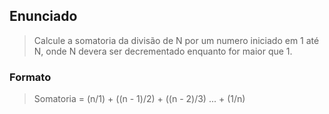 ## Enunciado

> Calcule a somatoria da divisão de N por um numero iniciado em 1 até N, onde N devera ser decrementado enquanto for maior que 1.

### Formato

> Somatoria = (n/1) + ((n - 1)/2) + ((n - 2)/3) ... + (1/n)